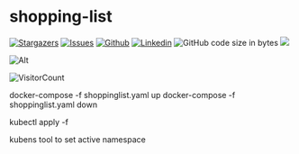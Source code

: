 # shopping-list

[![Stargazers][stars-shield]][stars-url]
[![Issues][issues-shield]][issues-url]
[![Github](https://img.shields.io/badge/-Github-000?style=flat&logo=Github&logoColor=white)](https://github.com/shubhamgoel23)
[![Linkedin](https://img.shields.io/badge/-LinkedIn-blue?style=flat&logo=Linkedin&logoColor=white)](https://www.linkedin.com/in/shubhamgoel23/)
![GitHub code size in bytes](https://img.shields.io/github/languages/code-size/shubhamgoel23/shopping-list?color=red&logoColor=blue)
![](https://tokei.rs/b1/github/shubhamgoel23/shopping-list)

[stars-shield]: https://img.shields.io/github/stars/shubhamgoel23/shopping-list.svg?style=for-the-badge

[stars-url]: https://github.com/shubhamgoel23/shopping-list/stargazers

[issues-shield]: https://img.shields.io/github/issues/shubhamgoel23/shopping-list.svg?style=for-the-badge

[issues-url]: https://github.com/shubhamgoel23/shopping-list/issues






![Alt](https://repobeats.axiom.co/api/embed/f8674f7677befb3f1caed729f2458060dad767a4.svg "Repobeats analytics image")

![VisitorCount](https://profile-counter.glitch.me/shubhamgoel23/count.svg)


docker-compose -f shoppinglist.yaml up
docker-compose -f shoppinglist.yaml down

kubectl apply -f


kubens tool to set active namespace